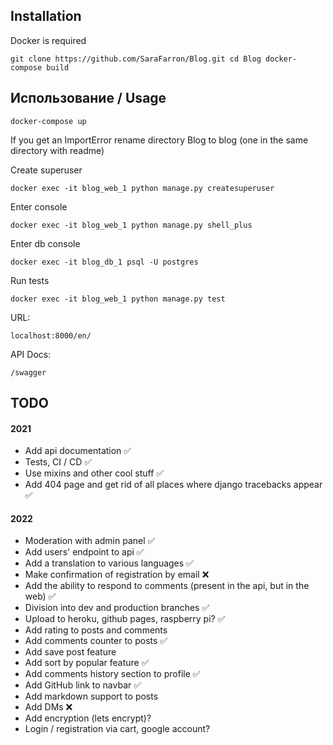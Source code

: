 ## Installation

Docker is required

`git clone https://github.com/SaraFarron/Blog.git
cd Blog
docker-compose build`

## Использование / Usage

`docker-compose up`

If you get an ImportError rename directory Blog to blog (one in the same directory with readme)

Create superuser

`docker exec -it blog_web_1 python manage.py createsuperuser`

Enter console

`docker exec -it blog_web_1 python manage.py shell_plus`

Enter db console

`docker exec -it blog_db_1 psql -U postgres`

Run tests

`docker exec -it blog_web_1 python manage.py test`

URL:

`localhost:8000/en/`

API Docs:

`/swagger`

## TODO

#### 2021

+ Add api documentation ✅
+ Tests, CI / CD ✅
+ Use mixins and other cool stuff ✅
+ Add 404 page and get rid of all places where django tracebacks appear ✅

#### 2022

+ Moderation with admin panel ✅
+ Add users' endpoint to api ✅
+ Add a translation to various languages ✅
+ Make confirmation of registration by email ❌
+ Add the ability to respond to comments (present in the api, but in the web) ✅
+ Division into dev and production branches ✅
+ Upload to heroku, github pages, raspberry pi? ✅
+ Add rating to posts and comments
+ Add comments counter to posts ✅
+ Add save post feature
+ Add sort by popular feature ✅
+ Add comments history section to profile  ✅
+ Add GitHub link to navbar ✅
+ Add markdown support to posts
+ Add DMs ❌
+ Add encryption (lets encrypt)?
+ Login / registration via cart, google account?
